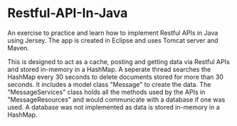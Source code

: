 # Restful-API-In-Java
An exercise to practice and learn how to implement Restful APIs in Java using Jersey. The app is created in Eclipse and uses Tomcat server and Maven. 

This is designed to act as a cache, posting and getting data via Restful APIs and stored in-memory in a HashMap. A seperate thread searches the HashMap every 30 seconds to delete documents stored for more than 30 seconds. It includes a model class "Message" to create the data. The "MessageServices" class holds all the methods used by the APIs in "MessageResources" and would communicate with a database if one was used. A database was not implemented as data is stored in-memory in a HashMap. 
